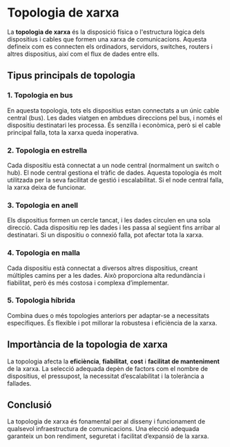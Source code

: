 # Topologia de xarxa

La **topologia de xarxa** és la disposició física o l'estructura lògica dels dispositius i cables que formen una xarxa de comunicacions. Aquesta defineix com es connecten els ordinadors, servidors, switches, routers i altres dispositius, així com el flux de dades entre ells.

## Tipus principals de topologia

### 1. Topologia en bus
En aquesta topologia, tots els dispositius estan connectats a un únic cable central (bus). Les dades viatgen en ambdues direccions pel bus, i només el dispositiu destinatari les processa. És senzilla i econòmica, però si el cable principal falla, tota la xarxa queda inoperativa.

### 2. Topologia en estrella
Cada dispositiu està connectat a un node central (normalment un switch o hub). El node central gestiona el tràfic de dades. Aquesta topologia és molt utilitzada per la seva facilitat de gestió i escalabilitat. Si el node central falla, la xarxa deixa de funcionar.

### 3. Topologia en anell
Els dispositius formen un cercle tancat, i les dades circulen en una sola direcció. Cada dispositiu rep les dades i les passa al següent fins arribar al destinatari. Si un dispositiu o connexió falla, pot afectar tota la xarxa.

### 4. Topologia en malla
Cada dispositiu està connectat a diversos altres dispositius, creant múltiples camins per a les dades. Això proporciona alta redundància i fiabilitat, però és més costosa i complexa d’implementar.

### 5. Topologia híbrida
Combina dues o més topologies anteriors per adaptar-se a necessitats específiques. És flexible i pot millorar la robustesa i eficiència de la xarxa.

## Importància de la topologia de xarxa

La topologia afecta la **eficiència**, **fiabilitat**, **cost** i **facilitat de manteniment** de la xarxa. La selecció adequada depèn de factors com el nombre de dispositius, el pressupost, la necessitat d’escalabilitat i la tolerància a fallades.

## Conclusió

La topologia de xarxa és fonamental per al disseny i funcionament de qualsevol infraestructura de comunicacions. Una elecció adequada garanteix un bon rendiment, seguretat i facilitat d’expansió de la xarxa.
